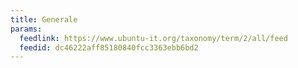 ```yaml
---
title: Generale
params:
  feedlink: https://www.ubuntu-it.org/taxonomy/term/2/all/feed
  feedid: dc46222aff85180840fcc3363ebb6bd2
---
```

